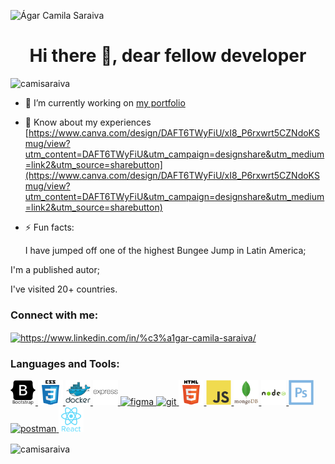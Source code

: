 ![Ágar Camila Saraiva](https://user-images.githubusercontent.com/114233967/214163407-7ebdb929-f72e-4a59-9b2e-836c512aeecc.png)



<h1 align="center">Hi there 👋, dear fellow developer</h1>

<p align="left"> <img src="https://komarev.com/ghpvc/?username=camisaraiva&label=Profile%20views&color=0e75b6&style=flat" alt="camisaraiva" /> </p>

- 🔭 I’m currently working on [my portfolio](https://github.com/camiSaraiva/Portfolio_Website)

- 📄 Know about my experiences [https://www.canva.com/design/DAFT6TWyFiU/xI8_P6rxwrt5CZNdoKSmug/view?utm_content=DAFT6TWyFiU&utm_campaign=designshare&utm_medium=link2&utm_source=sharebutton](https://www.canva.com/design/DAFT6TWyFiU/xI8_P6rxwrt5CZNdoKSmug/view?utm_content=DAFT6TWyFiU&utm_campaign=designshare&utm_medium=link2&utm_source=sharebutton)

- ⚡ Fun facts: <p>I have jumped off one of the highest Bungee Jump in Latin America; </p>
<p>I'm a published autor;</p> <p>I've visited 20+ countries.</p>

<h3 align="left">Connect with me:</h3>
<p align="left">
<a href="https://linkedin.com/in/https://www.linkedin.com/in/%c3%a1gar-camila-saraiva/" target="blank"><img align="center" src="https://raw.githubusercontent.com/rahuldkjain/github-profile-readme-generator/master/src/images/icons/Social/linked-in-alt.svg" alt="https://www.linkedin.com/in/%c3%a1gar-camila-saraiva/" height="30" width="40" /></a>
</p>

<h3 align="left">Languages and Tools:</h3>
<p align="left"> <a href="https://getbootstrap.com" target="_blank" rel="noreferrer"> <img src="https://raw.githubusercontent.com/devicons/devicon/master/icons/bootstrap/bootstrap-plain-wordmark.svg" alt="bootstrap" width="40" height="40"/> </a> <a href="https://www.w3schools.com/css/" target="_blank" rel="noreferrer"> <img src="https://raw.githubusercontent.com/devicons/devicon/master/icons/css3/css3-original-wordmark.svg" alt="css3" width="40" height="40"/> </a> <a href="https://www.docker.com/" target="_blank" rel="noreferrer"> <img src="https://raw.githubusercontent.com/devicons/devicon/master/icons/docker/docker-original-wordmark.svg" alt="docker" width="40" height="40"/> </a> <a href="https://expressjs.com" target="_blank" rel="noreferrer"> <img src="https://raw.githubusercontent.com/devicons/devicon/master/icons/express/express-original-wordmark.svg" alt="express" width="40" height="40"/> </a> <a href="https://www.figma.com/" target="_blank" rel="noreferrer"> <img src="https://www.vectorlogo.zone/logos/figma/figma-icon.svg" alt="figma" width="40" height="40"/> </a> <a href="https://git-scm.com/" target="_blank" rel="noreferrer"> <img src="https://www.vectorlogo.zone/logos/git-scm/git-scm-icon.svg" alt="git" width="40" height="40"/> </a> <a href="https://www.w3.org/html/" target="_blank" rel="noreferrer"> <img src="https://raw.githubusercontent.com/devicons/devicon/master/icons/html5/html5-original-wordmark.svg" alt="html5" width="40" height="40"/> </a> <a href="https://developer.mozilla.org/en-US/docs/Web/JavaScript" target="_blank" rel="noreferrer"> <img src="https://raw.githubusercontent.com/devicons/devicon/master/icons/javascript/javascript-original.svg" alt="javascript" width="40" height="40"/> </a> <a href="https://www.mongodb.com/" target="_blank" rel="noreferrer"> <img src="https://raw.githubusercontent.com/devicons/devicon/master/icons/mongodb/mongodb-original-wordmark.svg" alt="mongodb" width="40" height="40"/> </a> <a href="https://nodejs.org" target="_blank" rel="noreferrer"> <img src="https://raw.githubusercontent.com/devicons/devicon/master/icons/nodejs/nodejs-original-wordmark.svg" alt="nodejs" width="40" height="40"/> </a> <a href="https://www.photoshop.com/en" target="_blank" rel="noreferrer"> <img src="https://raw.githubusercontent.com/devicons/devicon/master/icons/photoshop/photoshop-line.svg" alt="photoshop" width="40" height="40"/> </a> <a href="https://postman.com" target="_blank" rel="noreferrer"> <img src="https://www.vectorlogo.zone/logos/getpostman/getpostman-icon.svg" alt="postman" width="40" height="40"/> </a> <a href="https://reactjs.org/" target="_blank" rel="noreferrer"> <img src="https://raw.githubusercontent.com/devicons/devicon/master/icons/react/react-original-wordmark.svg" alt="react" width="40" height="40"/> </a> </p>

<p><img align="center" src="https://github-readme-stats.vercel.app/api/top-langs?username=camisaraiva&show_icons=true&locale=en&layout=compact" alt="camisaraiva" /></p>

